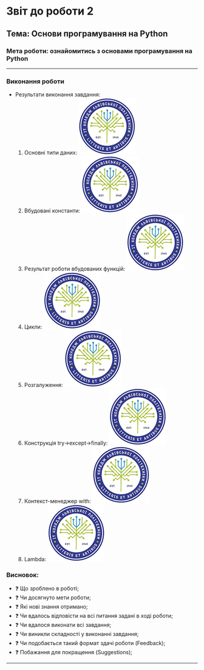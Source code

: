 # Звіт до роботи 2
## Тема: Основи програмування на Python
### Мета роботи: ознайомитись з основами програмування на Python
---
### Виконання роботи
- Результати виконання завдання:
    1. Основні типи даних:
    ![alt text](https://github.com/BobasB/it_college/raw/main/reports/pictures/logo-lit.jpg "Результат виконання завдання")
    2. Вбудовані константи:
    ![alt text](https://github.com/BobasB/it_college/raw/main/reports/pictures/logo-lit.jpg "Результат виконання завдання")
    3. Результат роботи вбудованих функцій:
    ![alt text](https://github.com/BobasB/it_college/raw/main/reports/pictures/logo-lit.jpg "Результат виконання завдання")
    4. Цикли:
    ![alt text](https://github.com/BobasB/it_college/raw/main/reports/pictures/logo-lit.jpg "Результат виконання завдання")
    5. Розгалуження:
    ![alt text](https://github.com/BobasB/it_college/raw/main/reports/pictures/logo-lit.jpg "Результат виконання завдання")
    6. Конструкція try->except->finally:
    ![alt text](https://github.com/BobasB/it_college/raw/main/reports/pictures/logo-lit.jpg "Результат виконання завдання")
    7. Контекст-менеджер with:
    ![alt text](https://github.com/BobasB/it_college/raw/main/reports/pictures/logo-lit.jpg "Результат виконання завдання")
    8. Lambda:
    ![alt text](https://github.com/BobasB/it_college/raw/main/reports/pictures/logo-lit.jpg "Результат виконання завдання")

### Висновок: 
- :question: Що зроблено в роботі;
- :question: Чи досягнуто мети роботи;
- :question: Які нові знання отримано;
- :question: Чи вдалось відповісти на всі питання задані в ході роботи;
- :question: Чи вдалося виконати всі завдання;
- :question: Чи виникли складності у виконанні завдання;
- :question: Чи подобається такий формат здачі роботи (Feedback);
- :question: Побажання для покращення (Suggestions);
---